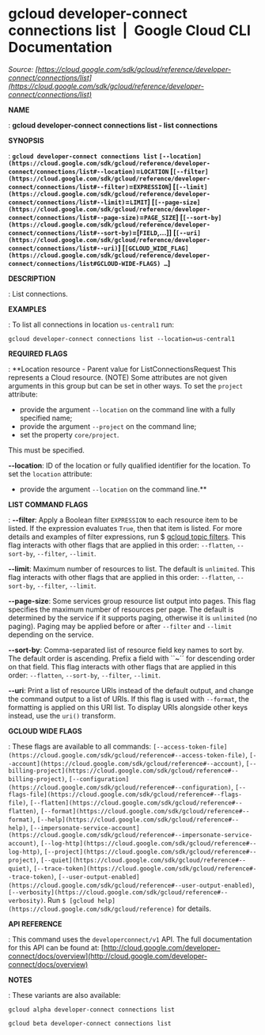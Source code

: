 # gcloud developer-connect connections list  |  Google Cloud CLI Documentation

*Source: [https://cloud.google.com/sdk/gcloud/reference/developer-connect/connections/list](https://cloud.google.com/sdk/gcloud/reference/developer-connect/connections/list)*

**NAME**

: **gcloud developer-connect connections list - list connections**

**SYNOPSIS**

: **`gcloud developer-connect connections list` `[--location](https://cloud.google.com/sdk/gcloud/reference/developer-connect/connections/list#--location)`=`LOCATION` [`[--filter](https://cloud.google.com/sdk/gcloud/reference/developer-connect/connections/list#--filter)`=`EXPRESSION`] [`[--limit](https://cloud.google.com/sdk/gcloud/reference/developer-connect/connections/list#--limit)`=`LIMIT`] [`[--page-size](https://cloud.google.com/sdk/gcloud/reference/developer-connect/connections/list#--page-size)`=`PAGE_SIZE`] [`[--sort-by](https://cloud.google.com/sdk/gcloud/reference/developer-connect/connections/list#--sort-by)`=[`FIELD`,…]] [`[--uri](https://cloud.google.com/sdk/gcloud/reference/developer-connect/connections/list#--uri)`] [`[GCLOUD_WIDE_FLAG](https://cloud.google.com/sdk/gcloud/reference/developer-connect/connections/list#GCLOUD-WIDE-FLAGS) …`]**

**DESCRIPTION**

: List connections.

**EXAMPLES**

: To list all connections in location `us-central1` run:

```
gcloud developer-connect connections list --location=us-central1
```

**REQUIRED FLAGS**

: **Location resource - Parent value for ListConnectionsRequest This represents a
Cloud resource. (NOTE) Some attributes are not given arguments in this group but
can be set in other ways.
To set the `project` attribute:

- provide the argument `--location` on the command line with a fully
specified name;
- provide the argument `--project` on the command line;
- set the property `core/project`.

This must be specified.

**--location**:
ID of the location or fully qualified identifier for the location.
To set the `location` attribute:

- provide the argument `--location` on the command line.**

**LIST COMMAND FLAGS**

: **--filter**:
Apply a Boolean filter `EXPRESSION` to each resource item
to be listed. If the expression evaluates `True`, then that item is
listed. For more details and examples of filter expressions, run $ [gcloud topic filters](https://cloud.google.com/sdk/gcloud/reference/topic/filters). This flag
interacts with other flags that are applied in this order:
`--flatten`, `--sort-by`, `--filter`,
`--limit`.

**--limit**:
Maximum number of resources to list. The default is `unlimited`. This
flag interacts with other flags that are applied in this order:
`--flatten`, `--sort-by`, `--filter`,
`--limit`.

**--page-size**:
Some services group resource list output into pages. This flag specifies the
maximum number of resources per page. The default is determined by the service
if it supports paging, otherwise it is `unlimited` (no paging).
Paging may be applied before or after `--filter` and
`--limit` depending on the service.

**--sort-by**:
Comma-separated list of resource field key names to sort by. The default order
is ascending. Prefix a field with ``~´´ for descending order on that
field. This flag interacts with other flags that are applied in this order:
`--flatten`, `--sort-by`, `--filter`,
`--limit`.

**--uri**:
Print a list of resource URIs instead of the default output, and change the
command output to a list of URIs. If this flag is used with
`--format`, the formatting is applied on this URI list. To display
URIs alongside other keys instead, use the `uri()` transform.

**GCLOUD WIDE FLAGS**

: These flags are available to all commands: `[--access-token-file](https://cloud.google.com/sdk/gcloud/reference#--access-token-file)`,
`[--account](https://cloud.google.com/sdk/gcloud/reference#--account)`, `[--billing-project](https://cloud.google.com/sdk/gcloud/reference#--billing-project)`,
`[--configuration](https://cloud.google.com/sdk/gcloud/reference#--configuration)`,
`[--flags-file](https://cloud.google.com/sdk/gcloud/reference#--flags-file)`,
`[--flatten](https://cloud.google.com/sdk/gcloud/reference#--flatten)`, `[--format](https://cloud.google.com/sdk/gcloud/reference#--format)`, `[--help](https://cloud.google.com/sdk/gcloud/reference#--help)`, `[--impersonate-service-account](https://cloud.google.com/sdk/gcloud/reference#--impersonate-service-account)`,
`[--log-http](https://cloud.google.com/sdk/gcloud/reference#--log-http)`,
`[--project](https://cloud.google.com/sdk/gcloud/reference#--project)`, `[--quiet](https://cloud.google.com/sdk/gcloud/reference#--quiet)`, `[--trace-token](https://cloud.google.com/sdk/gcloud/reference#--trace-token)`, `[--user-output-enabled](https://cloud.google.com/sdk/gcloud/reference#--user-output-enabled)`,
`[--verbosity](https://cloud.google.com/sdk/gcloud/reference#--verbosity)`.
Run `$ [gcloud help](https://cloud.google.com/sdk/gcloud/reference)` for details.

**API REFERENCE**

: This command uses the `developerconnect/v1` API. The full
documentation for this API can be found at: [http://cloud.google.com/developer-connect/docs/overview](http://cloud.google.com/developer-connect/docs/overview)

**NOTES**

: These variants are also available:

```
gcloud alpha developer-connect connections list
```

```
gcloud beta developer-connect connections list
```